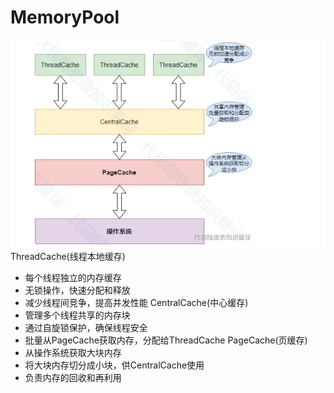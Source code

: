 # MemoryPool
![avatar](1.png)
ThreadCache(线程本地缓存)
* 每个线程独立的内存缓存
* 无锁操作，快速分配和释放
* 减少线程间竞争，提高并发性能
CentralCache(中心缓存)
* 管理多个线程共享的内存块
* 通过自旋锁保护，确保线程安全
* 批量从PageCache获取内存，分配给ThreadCache
PageCache(页缓存)
* 从操作系统获取大块内存
* 将大块内存切分成小块，供CentralCache使用
* 负责内存的回收和再利用
